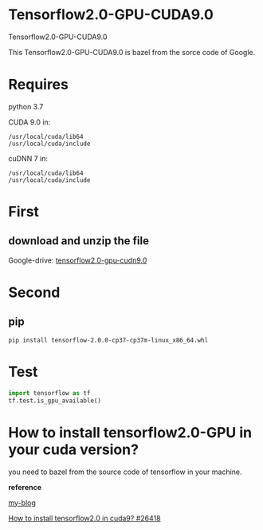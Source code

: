 # Tensorflow2.0-GPU-CUDA9.0
Tensorflow2.0-GPU-CUDA9.0

This Tensorflow2.0-GPU-CUDA9.0 is bazel from the sorce code of Google. 


# Requires
python 3.7

CUDA 9.0 in:

    /usr/local/cuda/lib64
    /usr/local/cuda/include


cuDNN 7 in:

    /usr/local/cuda/lib64
    /usr/local/cuda/include


# First 
## download and unzip the file

  Google-drive: [tensorflow2.0-gpu-cudn9.0](https://drive.google.com/file/d/1QYHrotSqcvcTk1cvHp_eLajqFXkGIvw-/view?usp=sharing)

# Second 
## pip
```shell
pip install tensorflow-2.0.0-cp37-cp37m-linux_x86_64.whl
```

# Test
```python
import tensorflow as tf
tf.test.is_gpu_available()
```


# How to install tensorflow2.0-GPU in your cuda version?
you need to bazel from the source code of tensorflow in your machine.

**reference**

[my-blog](https://s-tm.cn/2019/09/28/%E9%82%A3%E4%BA%9B%E5%B9%B4%E8%B5%B0%E8%BF%87%E7%9A%84%E5%9D%91-tf2-gpu%E5%AE%89%E8%A3%85/)

[How to install tensorflow2.0 in cuda9? #26418](https://github.com/tensorflow/tensorflow/issues/26418) 
